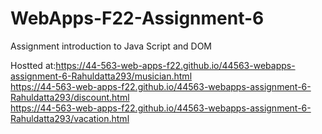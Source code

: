 # WebApps-F22-Assignment-6
Assignment introduction to Java Script and DOM


Hostted at:<https://44-563-web-apps-f22.github.io/44563-webapps-assignment-6-Rahuldatta293/musician.html><br>
    <https://44-563-web-apps-f22.github.io/44563-webapps-assignment-6-Rahuldatta293/discount.html><br>
    <https://44-563-web-apps-f22.github.io/44563-webapps-assignment-6-Rahuldatta293/vacation.html><br>
